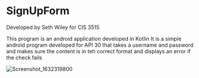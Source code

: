# SignUpForm

Developed by Seth Wiley for CIS 3515

This program is an android application developed in Kotlin
It is a simple android program developed for API 30 that takes a username and password and makes sure
the content is in teh correct format and displays an error if the check fails


![Screenshot_1632319800](https://user-images.githubusercontent.com/89433668/134360454-2222d9ed-d5fe-4789-9ff2-d01bf6d82275.png)
